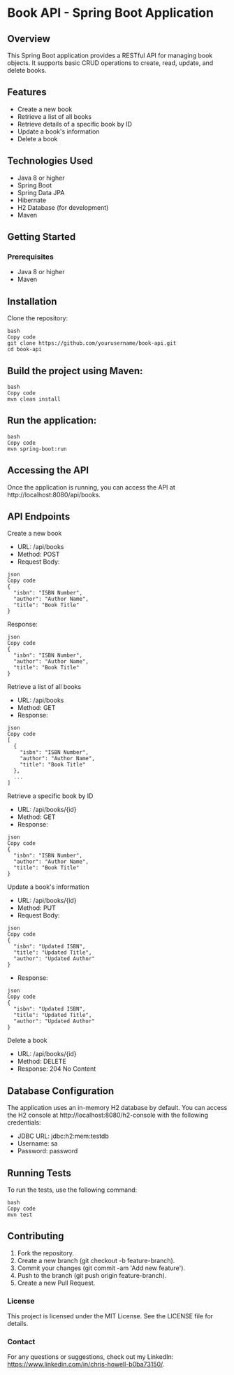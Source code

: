 # Book API - Spring Boot Application
## Overview
This Spring Boot application provides a RESTful API for managing book objects. It supports basic CRUD operations to create, read, update, and delete books.

## Features
- Create a new book
- Retrieve a list of all books
- Retrieve details of a specific book by ID
- Update a book's information
- Delete a book

## Technologies Used
- Java 8 or higher
- Spring Boot
- Spring Data JPA
- Hibernate
- H2 Database (for development)
- Maven

## Getting Started
### Prerequisites
- Java 8 or higher
- Maven

## Installation
Clone the repository:

```
bash
Copy code
git clone https://github.com/yourusername/book-api.git
cd book-api
```

## Build the project using Maven:

```
bash
Copy code
mvn clean install
```

## Run the application:

```
bash
Copy code
mvn spring-boot:run
```

## Accessing the API
Once the application is running, you can access the API at http://localhost:8080/api/books.

## API Endpoints
Create a new book

- URL: /api/books
- Method: POST
- Request Body:

```
json
Copy code
{
  "isbn": "ISBN Number",
  "author": "Author Name",
  "title": "Book Title"
}
```
Response:
```
json
Copy code
{
  "isbn": "ISBN Number",
  "author": "Author Name",
  "title": "Book Title"
}
```
Retrieve a list of all books
- URL: /api/books
- Method: GET
- Response:
```
json
Copy code
[
  {
    "isbn": "ISBN Number",
    "author": "Author Name",
    "title": "Book Title"
  },
  ...
]
```
Retrieve a specific book by ID
- URL: /api/books/{id}
- Method: GET
- Response:
```
json
Copy code
{
  "isbn": "ISBN Number",
  "author": "Author Name",
  "title": "Book Title"
}
```
Update a book's information
- URL: /api/books/{id}
- Method: PUT
- Request Body:
```
json
Copy code
{
  "isbn": "Updated ISBN",
  "title": "Updated Title",
  "author": "Updated Author"
}
```
- Response:
```
json
Copy code
{
  "isbn": "Updated ISBN",
  "title": "Updated Title",
  "author": "Updated Author"
}
```
Delete a book
- URL: /api/books/{id}
- Method: DELETE
- Response: 204 No Content

## Database Configuration
The application uses an in-memory H2 database by default. You can access the H2 console at http://localhost:8080/h2-console with the following credentials:

- JDBC URL: jdbc:h2:mem:testdb
- Username: sa
- Password: password

## Running Tests
To run the tests, use the following command:
```
bash
Copy code
mvn test
```
## Contributing
1. Fork the repository.
2. Create a new branch (git checkout -b feature-branch).
3. Commit your changes (git commit -am 'Add new feature').
4. Push to the branch (git push origin feature-branch).
5. Create a new Pull Request.

### License
This project is licensed under the MIT License. See the LICENSE file for details.

### Contact
For any questions or suggestions, check out my LinkedIn: https://www.linkedin.com/in/chris-howell-b0ba73150/.

